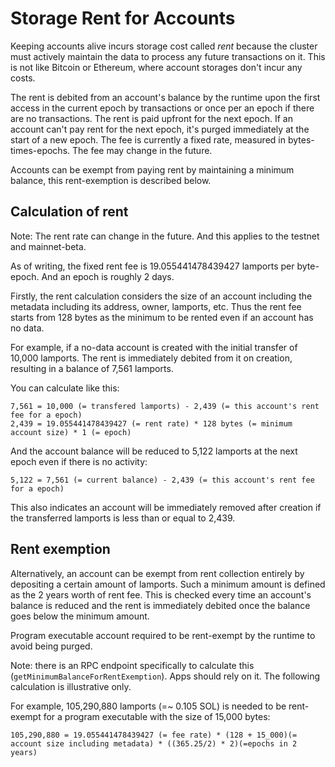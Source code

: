 # Storage Rent for Accounts

Keeping accounts alive incurs storage cost called _rent_ because the cluster must actively maintain the data to process any future transactions on it. This is not like Bitcoin or Ethereum, where account storages don't incur any costs.

The rent is debited from an account's balance by the runtime upon the first access in the current epoch by transactions or once per an epoch if there are no transactions. The rent is paid upfront for the next epoch. If an account can't pay rent for the next epoch, it's purged immediately at the start of a new epoch. The fee is currently a fixed rate, measured in bytes-times-epochs. The fee may change in the future.

Accounts can be exempt from paying rent by maintaining a minimum balance, this rent-exemption is described below.

## Calculation of rent

Note: The rent rate can change in the future. And this applies to the testnet and mainnet-beta.

As of writing, the fixed rent fee is 19.055441478439427 lamports per byte-epoch. And an epoch is roughly 2 days.

Firstly, the rent calculation considers the size of an account including the metadata including its address, owner, lamports, etc. Thus the rent fee starts from 128 bytes as the minimum to be rented even if an account has no data.

For example, if a no-data account is created with the initial transfer of 10,000 lamports. The rent is immediately debited from it on creation, resulting in a balance of 7,561 lamports.

You can calculate like this:

```
7,561 = 10,000 (= transfered lamports) - 2,439 (= this account's rent fee for a epoch)
2,439 = 19.055441478439427 (= rent rate) * 128 bytes (= minimum account size) * 1 (= epoch)
```

And the account balance will be reduced to 5,122 lamports at the next epoch even if there is no activity:

```
5,122 = 7,561 (= current balance) - 2,439 (= this account's rent fee for a epoch)
```

This also indicates an account will be immediately removed after creation if the transferred lamports is less than or equal to 2,439.

## Rent exemption

Alternatively, an account can be exempt from rent collection entirely by depositing a certain amount of lamports. Such a minimum amount is defined as the 2 years worth of rent fee. This is checked every time an account's balance is reduced and the rent is immediately debited once the balance goes below the minimum amount.

Program executable account required to be rent-exempt by the runtime to avoid being purged.

Note: there is an RPC endpoint specifically to calculate this (`getMinimumBalanceForRentExemption`). Apps should rely on it. The following calculation is illustrative only.

For example, 105,290,880 lamports (=~ 0.105 SOL) is needed to be rent-exempt for a program executable with the size of 15,000 bytes:

```
105,290,880 = 19.055441478439427 (= fee rate) * (128 + 15_000)(= account size including metadata) * ((365.25/2) * 2)(=epochs in 2 years)
```
